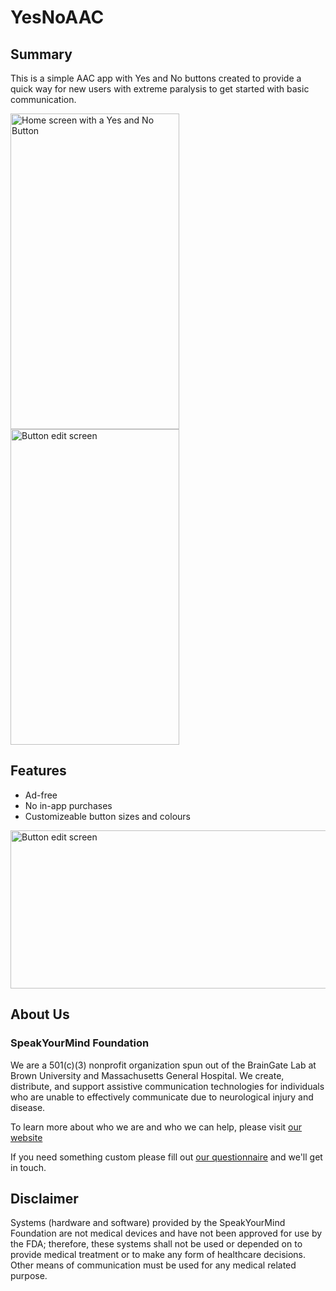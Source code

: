 # YesNoAAC
<h2>Summary</h2>
<p> This is a simple AAC app with Yes and No buttons created to provide a quick way for new users with extreme paralysis to get started with basic communication.</p>
<p>
    <img src="https://github.com/speakyourmind/YesNoAAC/blob/master/src/assets/images/screenshot_phone_home.jpg" width="270" height="505" alt="Home screen with a Yes and No Button">
    <img src="https://github.com/speakyourmind/YesNoAAC/blob/master/src/assets/images/screenshot_phone_edit.jpg" width="270" height="505" alt="Button edit screen">
</p>

<h2>Features</h2>
<ul>
    <li> Ad-free </li>
    <li> No in-app purchases</li>
    <li> Customizeable button sizes and colours</li>
</ul>
<img src="https://github.com/speakyourmind/YesNoAAC/blob/master/src/assets/images/screenshot_phone_customize.jpg" width="520" height="253" alt="Button edit screen">
 
<h2>About Us</h2>
<h3>SpeakYourMind Foundation</h3>
<p>We are a 501(c)(3) nonprofit organization spun out of the BrainGate Lab at Brown University and Massachusetts General Hospital. We create, distribute, and support assistive communication technologies for individuals who are unable to effectively communicate due to neurological injury and disease.</p>
<p>To learn more about who we are and who we can help, please visit <a href="https://speakyourmindfoundation.org/">our website</a> </p>
<p>If you need something custom please fill out <a href="https://speakyourmindfoundation.org/gethelp.html">our questionnaire</a>  and we'll get in touch.</p>

<h2>Disclaimer</h2>
<p>Systems (hardware and software) provided by the SpeakYourMind Foundation are not medical devices and have not been approved for use by the FDA; therefore, these systems shall not be used or depended on to provide medical treatment or to make any form of healthcare decisions. Other means of communication must be used for any medical related purpose.</p>
